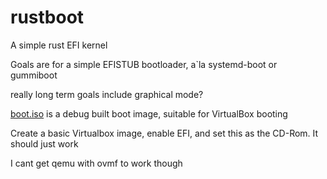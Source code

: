 rustboot
========

A simple rust EFI kernel

Goals are for a simple EFISTUB bootloader, a`la systemd-boot or gummiboot

really long term goals include graphical mode?

[boot.iso](boot.iso) is a debug built boot image, suitable for VirtualBox booting

Create a basic Virtualbox image, enable EFI, and set this as the CD-Rom. It should just work

I cant get qemu with ovmf to work though
